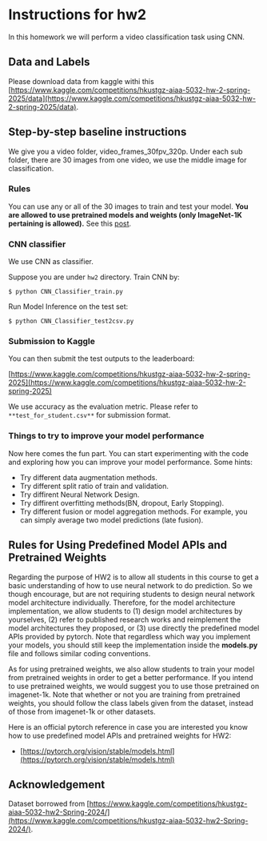 # Instructions for hw2

In this homework we will perform a video classification task using CNN.

## Data and Labels

Please download data from kaggle withi this [https://www.kaggle.com/competitions/hkustgz-aiaa-5032-hw-2-spring-2025/data](https://www.kaggle.com/competitions/hkustgz-aiaa-5032-hw-2-spring-2025/data).

## Step-by-step baseline instructions

We give you a video folder, video_frames_30fpv_320p. Under each sub folder, there are 30 images from one video, we use the middle image for classification.

### Rules

You can use any or all of the 30 images to train and test your model. **You are allowed to use pretrained models and weights (only ImageNet-1K pertaining is allowed).** See this [post](https://hkust-gz.instructure.com/courses/1795/discussion_topics/12025).

### CNN classifier

We use CNN as classifier.

Suppose you are under `hw2` directory. Train CNN by:

```
$ python CNN_Classifier_train.py
```

Run Model Inference on the test set:

```
$ python CNN_Classifier_test2csv.py
```


### Submission to Kaggle

You can then submit the test outputs to the leaderboard:

[https://www.kaggle.com/competitions/hkustgz-aiaa-5032-hw-2-spring-2025](https://www.kaggle.com/competitions/hkustgz-aiaa-5032-hw-2-spring-2025)

We use accuracy as the evaluation metric. Please refer to `**test_for_student.csv**` for submission format.

### Things to try to improve your model performance

Now here comes the fun part. You can start experimenting with the code and exploring how you can improve your model performance. Some hints:

+ Try different data augmentation methods.
+ Try different split ratio of train and validation.
+ Try diffirent Neural Network Design.
+ Try diffirent overfitting methods(BN, dropout, Early Stopping).
+ Try different fusion or model aggregation methods. For example, you can simply average two model predictions (late fusion).

## Rules for Using Predefined Model APIs and Pretrained Weights

Regarding the purpose of HW2 is to allow all students in this course to get a basic understanding of how to use neural network to do prediction. So we though encourage, but are not requiring students to design neural network model architecture individually. Therefore, for the model architecture implementation, we allow students to (1) design model architectures by yourselves, (2) refer to published research works and reimplement the model architectures they proposed, or (3) use directly the predefined model APIs provided by pytorch. Note that regardless which way you implement your models, you should still keep the implementation inside the **models.py** file and follows similar coding conventions.

As for using pretrained weights, we also allow students to train your model from pretrained weights in order to get a better performance. If you intend to use pretrained weights, we would suggest you to use those pretrained on imagenet-1k. Note that whether or not you are training from pretrained weights, you should follow the class labels given from the dataset, instead of those from imagenet-1k or other datasets.

Here is an official pytorch reference in case you are interested you know how to use predefined model APIs and pretrained weights for HW2:

* [https://pytorch.org/vision/stable/models.html](https://pytorch.org/vision/stable/models.html)

## Acknowledgement

Dataset borrowed from [https://www.kaggle.com/competitions/hkustgz-aiaa-5032-hw2-Spring-2024/](https://www.kaggle.com/competitions/hkustgz-aiaa-5032-hw2-Spring-2024/).